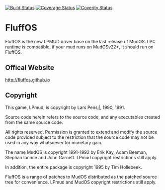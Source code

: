 [![Build Status](https://travis-ci.org/fluffos/fluffos.svg)](https://travis-ci.org/fluffos/fluffos)
[![Coverage Status](https://coveralls.io/repos/fluffos/fluffos/badge.png)](https://coveralls.io/r/fluffos/fluffos)
[![Coverity Status](https://scan.coverity.com/projects/483/badge.svg)](https://scan.coverity.com/projects/483)

FluffOS
=======

FluffOS is the new LPMUD driver base on the last release of MudOS.
LPC runtime is compatible, if your mud runs on MudOSv22+, it should run on FluffOS.

Offical Website
---------------
<http://fluffos.github.io>

Copyright
---------
This game, LPmud, is copyright by Lars Pensj|, 1990, 1991.

Source code herein refers to the source code, and any executables
created from the same source code.

All rights reserved.  Permission is granted to extend and modify the
source code provided subject to the restriction that the source code may
not be used in any way whatsoever for monetary gain.

The name MudOS is copyright 1991-1992 by Erik Kay, Adam Beeman, Stephan Iannce
and John Garnett.  LPmud copyright restrictions still apply.

In addition, the entire package is copyright 1995 by Tim Hollebeek.

FluffOS is a range of patches to MudOS distributed as the patched source tree for convenience.
LPmud and MudOS copyright restrictions still apply.
